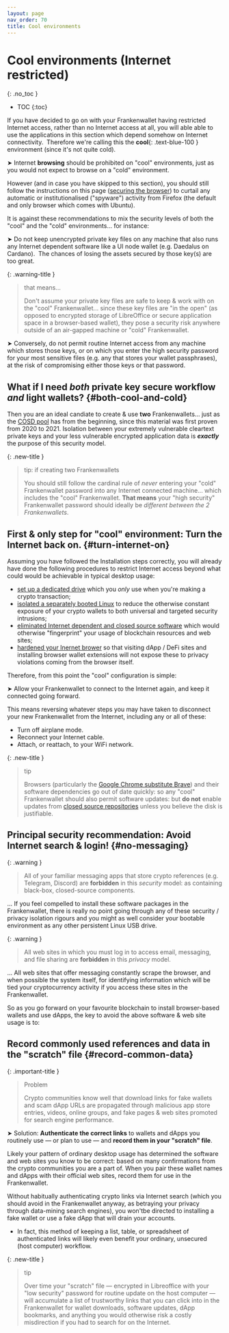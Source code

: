 ```yaml
---
layout: page
nav_order: 70
title: Cool environments
---
```

# Cool environments (Internet restricted)
{: .no_toc }
- TOC
{:toc}


If you have decided to go on with your Frankenwallet having restricted Internet access, rather than no Internet access at all, you will able able to use the applications in this section which depend somehow on Internet connectivity.  Therefore we're calling this the **cool**{: .text-blue-100 } environment (since it's not quite cold).

➤ Internet **browsing** should be prohibited on "cool" environments, just as you would not expect to browse on a "cold" environment.

However (and in case you have skipped to this section), you should still follow the instructions on this page ([securing the browser](/install/browser)) to curtail any automatic or institutionalised ("spyware") activity from Firefox (the default and only browser which comes with Ubuntu).

It is against these recommendations to mix the security levels of both the "cool" and the "cold" environments… for instance:

➤ Do not keep unencrypted private key files on any machine that also runs any Internet dependent software like a UI node wallet (e.g. Daedalus on Cardano).  The chances of losing the assets secured by those key(s) are too great.

{: .warning-title }
> that means...
>
> Don't assume your private key files are safe to keep & work with on the "cool" Frankenwallet... since these key files are "in the open" (as opposed to encrypted storage of LibreOffice or secure application space in a browser-based wallet), they pose a security risk anywhere outside of an air-gapped machine or "cold" Frankenwallet.

➤ Conversely, do not permit routine Internet access from any machine which stores those keys, or on which you enter the high security password for your most sensitive files (e.g. any that stores your wallet passphrases), at the risk of compromising either those keys or that password.

## What if I need *both* private key secure workflow *and* light wallets? {#both-cool-and-cold}

Then you are an ideal candiate to create & use **two** Frankenwallets... just as the [COSD pool](https://cosd.com) has from the beginning, since this material was first proven from 2020 to 2021.  Isolation between your extremely vulnerable cleartext private keys and your less vulnerable encrypted application data is ***exactly*** the purpose of this security model.

{: .new-title }
> tip: if creating two Frankenwallets
>
> You should still follow the cardinal rule of *never* entering your "cold" Frankenwallet password into any Internet connected machine... which includes the "cool" Frankenwallet.  **That means** your "high security" Frankenwallet password should ideally be _different between the 2 Frankenwallets_.

## First & only step for "cool" environment: Turn the Internet back on. {#turn-internet-on}

Assuming you have followed the Installation steps correctly, you will already have done the following procedures to restrict Internet access beyond what could would be achievable in typical desktop usage:
- [set up a dedicated drive](/install/process) which you _only_ use when you're making a crypto transaction;
- [isolated a separately booted Linux](/install/login) to reduce the otherwise constant exposure of your crypto wallets to both universal and targeted security intrusions;
- [eliminated Internet dependent and closed source software](/install/settings) which would otherwise "fingerprint" your usage of blockchain resources and web sites;
- [hardened your Inernet brower](/install/browser) so that visiting dApp / DeFi sites and installing browser wallet extensions will not expose these to privacy violations coming from the browser itself.

Therefore, from this point the "cool" configuration is simple:

➤ Allow your Frankenwallet to connect to the Internet again, and keep it connected going forward.

This means reversing whatever steps you may have taken to disconnect your new Frankenwallet from the Internet, including any or all of these:
- Turn off airplane mode.
- Reconnect your Internet cable.
- Attach, or reattach, to your WiFi network.

{: .new-title }
> tip
>
> Browsers (particularly the [Google Chrome substitute Brave](/install/browser/#for-google-chrome-users)) and their software dependencies go out of date quickly: so any "cool" Frankenwallet should also permit software updates: but **do not** enable updates from [closed source repositories](/install/process/#settings-update) unless you believe the disk is justifiable.

## Principal security recommendation: Avoid Internet search & login! {#no-messaging}

{: .warning }
> All of your familiar messaging apps that store crypto references (e.g. Telegram, Discord) are **forbidden** in this *security* model: as containing black-box, closed-source components.

... If you feel compelled to install these software packages in the Frankenwallet, there is really no point going through any of these security / privacy isolation rigours and you might as well consider your bootable environment as any other persistent Linux USB drive.

{: .warning }
> All web sites in which you must log in to access email, messaging, and file sharing are **forbidden** in this *privacy* model.

... All web sites that offer messaging constantly scrape the browser, and when possible the system itself, for identifying information which will be tied your cryptocurrency activity if you access these sites in the Frankenwallet.

So as you go forward on your favourite blockchain to install browser-based wallets and use dApps, the key to avoid the above software & web site usage is to:

## Record commonly used references and data in the "scratch" file {#record-common-data}

{: .important-title }
> Problem
>
> Crypto communities know well that download links for fake wallets and scam dApp URLs are propagated through malicious app store entries, videos, online groups, and fake pages & web sites promoted for search engine performance.

➤ Solution: **Authenticate the correct links** to wallets and dApps you routinely use — or plan to use — and **record them in your "scratch" file**.

Likely your pattern of ordinary desktop usage has determined the software and web sites you know to be correct: based on many confirmations from the crypto communities you are a part of.  When you pair these wallet names and dApps with their official web sites, record them for use in the Frankenwallet.

Without habitually authenticating crypto links via Internet search (which you should avoid in the Frankenwallet anyway, as betraying your privacy through data-mining search engines), you won'tbe directed to installing a fake wallet or use a fake dApp that will drain your accounts.
* In fact, this method of keeping a list, table, or spreadsheet of authenticated links will likely even benefit your ordinary, unsecured (host computer) workflow.

{: .new-title }
> tip
>
> Over time your "scratch" file — encrypted in Libreoffice with your "low security" password for routine update on the host computer — will accumulate a list of trustworthy links that you can click into in the Frankenwallet for wallet downloads, software updates, dApp bookmarks, and anything you would otherwise risk a costly misdirection if you had to search for on the Internet.
